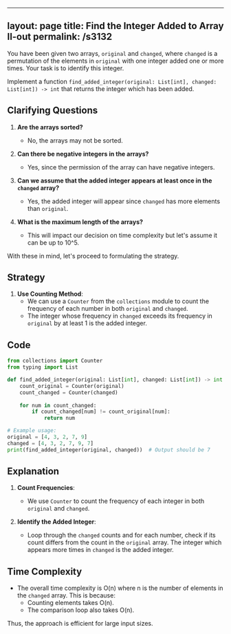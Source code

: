 
---
layout: page
title:  Find the Integer Added to Array II-out
permalink: /s3132
---

You have been given two arrays, `original` and `changed`, where `changed` is a permutation of the elements in `original` with one integer added one or more times. Your task is to identify this integer.

Implement a function `find_added_integer(original: List[int], changed: List[int]) -> int` that returns the integer which has been added.

## Clarifying Questions

1. **Are the arrays sorted?**
   - No, the arrays may not be sorted.
   
2. **Can there be negative integers in the arrays?**
   - Yes, since the permission of the array can have negative integers.

3. **Can we assume that the added integer appears at least once in the `changed` array?**
   - Yes, the added integer will appear since `changed` has more elements than `original`.
   
4. **What is the maximum length of the arrays?**
   - This will impact our decision on time complexity but let's assume it can be up to 10^5.

With these in mind, let's proceed to formulating the strategy.

## Strategy

1. **Use Counting Method**:
   - We can use a `Counter` from the `collections` module to count the frequency of each number in both `original` and `changed`.
   - The integer whose frequency in `changed` exceeds its frequency in `original` by at least 1 is the added integer.

## Code

```python
from collections import Counter
from typing import List

def find_added_integer(original: List[int], changed: List[int]) -> int:
    count_original = Counter(original)
    count_changed = Counter(changed)
    
    for num in count_changed:
        if count_changed[num] != count_original[num]:
            return num

# Example usage:
original = [4, 3, 2, 7, 9]
changed = [4, 3, 2, 7, 9, 7]
print(find_added_integer(original, changed))  # Output should be 7
```

## Explanation

1. **Count Frequencies**:
   - We use `Counter` to count the frequency of each integer in both `original` and `changed`.

2. **Identify the Added Integer**:
   - Loop through the `changed` counts and for each number, check if its count differs from the count in the `original` array. The integer which appears more times in `changed` is the added integer.

## Time Complexity

- The overall time complexity is O(n) where n is the number of elements in the `changed` array. This is because:
  - Counting elements takes O(n).
  - The comparison loop also takes O(n).

Thus, the approach is efficient for large input sizes.